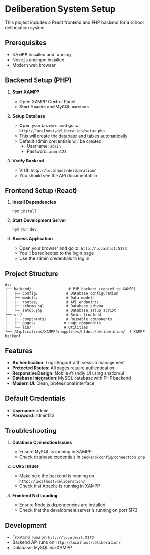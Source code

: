 # Deliberation System Setup

This project includes a React frontend and PHP backend for a school deliberation system.

## Prerequisites

- XAMPP installed and running
- Node.js and npm installed
- Modern web browser

## Backend Setup (PHP)

1. **Start XAMPP**

   - Open XAMPP Control Panel
   - Start Apache and MySQL services

2. **Setup Database**

   - Open your browser and go to: `http://localhost/deliberation/setup.php`
   - This will create the database and tables automatically
   - Default admin credentials will be created:
     - Username: `admin`
     - Password: `admin123`

3. **Verify Backend**
   - Visit: `http://localhost/deliberation/`
   - You should see the API documentation

## Frontend Setup (React)

1. **Install Dependencies**

   ```bash
   npm install
   ```

2. **Start Development Server**

   ```bash
   npm run dev
   ```

3. **Access Application**
   - Open your browser and go to: `http://localhost:5173`
   - You'll be redirected to the login page
   - Use the admin credentials to log in

## Project Structure

```
ds/
├── backend/                 # PHP backend (copied to XAMPP)
│   ├── config/             # Database configuration
│   ├── models/             # Data models
│   ├── routes/             # API endpoints
│   ├── schema.sql          # Database schema
│   └── setup.php           # Database setup script
├── src/                    # React frontend
│   ├── components/         # Reusable components
│   ├── pages/             # Page components
│   └── lib/               # Utilities
└── /Applications/XAMPP/xamppfiles/htdocs/deliberation/  # XAMPP backend
```

## Features

- **Authentication**: Login/logout with session management
- **Protected Routes**: All pages require authentication
- **Responsive Design**: Mobile-friendly UI using shadcn/ui
- **Database Integration**: MySQL database with PHP backend
- **Modern UI**: Clean, professional interface

## Default Credentials

- **Username**: admin
- **Password**: admin123

## Troubleshooting

1. **Database Connection Issues**

   - Ensure MySQL is running in XAMPP
   - Check database credentials in `backend/config/connection.php`

2. **CORS Issues**

   - Make sure the backend is running on `http://localhost/deliberation/`
   - Check that Apache is running in XAMPP

3. **Frontend Not Loading**
   - Ensure Node.js dependencies are installed
   - Check that the development server is running on port 5173

## Development

- Frontend runs on `http://localhost:5173`
- Backend API runs on `http://localhost/deliberation/`
- Database: MySQL via XAMPP







